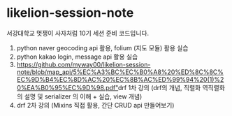 # likelion-session-note
서강대학교 멋쟁이 사자처럼 10기 세션 준비 코드입니다.
1) python naver geocoding api 활용, folium (지도 모듈) 활용 실습 
2) python kakao login, message api 활용 실습 
3) <https://github.com/myway00/likelion-session-note/blob/map_api/5%EC%A3%BC%EC%B0%A8%20%ED%8C%8C%EC%9D%B4%EC%8D%AC%20%EC%8B%AC%ED%99%94%20(1)%20%EA%B0%95%EC%9D%98.pdf">drf 1차 강의 (drf의 개념, 직렬화 역직렬화의 설명 및 serializer 의 이해 + 실습, view 개념) </a>
4) drf 2차 강의 (Mixins 직접 활용, 간단 CRUD api 만들어보기)
